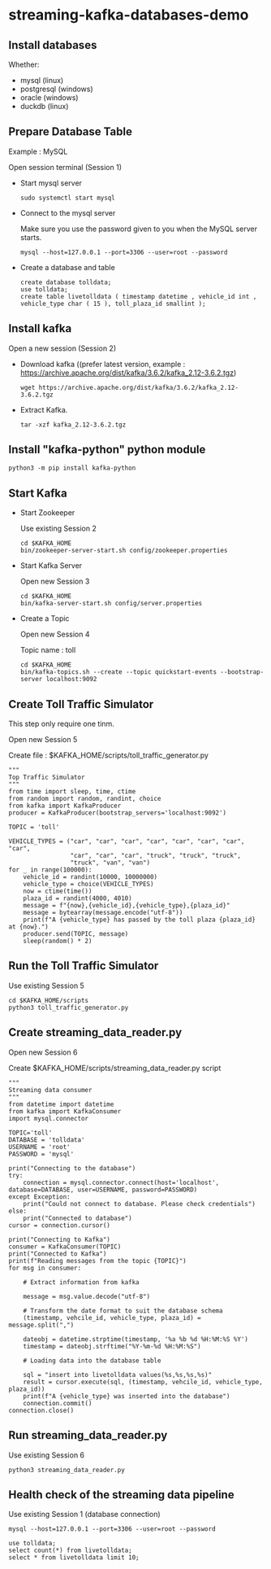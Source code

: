 # streaming-kafka-databases-demo

## Install databases

Whether:
- mysql (linux)
- postgresql (windows)
- oracle (windows)
- duckdb (linux)

## Prepare Database Table 

Example : MySQL

Open session terminal (Session 1)

- Start mysql server

  ```
  sudo systemctl start mysql
  ```

- Connect to the mysql server
  
  Make sure you use the password given to you when the MySQL server starts.
  
  ```
  mysql --host=127.0.0.1 --port=3306 --user=root --password
  ```

- Create a database and table

  ```
  create database tolldata;
  use tolldata;
  create table livetolldata ( timestamp datetime , vehicle_id int , vehicle_type char ( 15 ), toll_plaza_id smallint );
  ```

## Install kafka

Open a new session (Session 2)

- Download kafka ((prefer latest version, example : https://archive.apache.org/dist/kafka/3.6.2/kafka_2.12-3.6.2.tgz)
  ```
  wget https://archive.apache.org/dist/kafka/3.6.2/kafka_2.12-3.6.2.tgz
  ```

- Extract Kafka.
  ```
  tar -xzf kafka_2.12-3.6.2.tgz
  ```

## Install "kafka-python" python module

```
python3 -m pip install kafka-python
```

## Start Kafka

- Start Zookeeper
  
  Use existing Session 2

  ```
  cd $KAFKA_HOME
  bin/zookeeper-server-start.sh config/zookeeper.properties
  ```

-  Start Kafka Server

    Open new Session 3

    ```
    cd $KAFKA_HOME
    bin/kafka-server-start.sh config/server.properties
    ```

- Create a Topic

  Open new Session 4

  Topic name : toll

  ```
  cd $KAFKA_HOME
  bin/kafka-topics.sh --create --topic quickstart-events --bootstrap-server localhost:9092
  ```

## Create Toll Traffic Simulator

This step only require one tinm.

Open new Session 5

Create file : $KAFKA_HOME/scripts/toll_traffic_generator.py

```
"""
Top Traffic Simulator
"""
from time import sleep, time, ctime
from random import random, randint, choice
from kafka import KafkaProducer
producer = KafkaProducer(bootstrap_servers='localhost:9092')

TOPIC = 'toll'

VEHICLE_TYPES = ("car", "car", "car", "car", "car", "car", "car", "car",
                 "car", "car", "car", "truck", "truck", "truck",
                 "truck", "van", "van")
for _ in range(100000):
    vehicle_id = randint(10000, 10000000)
    vehicle_type = choice(VEHICLE_TYPES)
    now = ctime(time())
    plaza_id = randint(4000, 4010)
    message = f"{now},{vehicle_id},{vehicle_type},{plaza_id}"
    message = bytearray(message.encode("utf-8"))
    print(f"A {vehicle_type} has passed by the toll plaza {plaza_id} at {now}.")
    producer.send(TOPIC, message)
    sleep(random() * 2)
```

## Run the Toll Traffic Simulator

Use existing Session 5

```
cd $KAFKA_HOME/scripts
python3 toll_traffic_generator.py
```

## Create streaming_data_reader.py

Open new Session 6

Create $KAFKA_HOME/scripts/streaming_data_reader.py script

  ```
  """
  Streaming data consumer
  """
  from datetime import datetime
  from kafka import KafkaConsumer
  import mysql.connector
  
  TOPIC='toll'
  DATABASE = 'tolldata'
  USERNAME = 'root'
  PASSWORD = 'mysql'
  
  print("Connecting to the database")
  try:
      connection = mysql.connector.connect(host='localhost', database=DATABASE, user=USERNAME, password=PASSWORD)
  except Exception:
      print("Could not connect to database. Please check credentials")
  else:
      print("Connected to database")
  cursor = connection.cursor()
  
  print("Connecting to Kafka")
  consumer = KafkaConsumer(TOPIC)
  print("Connected to Kafka")
  print(f"Reading messages from the topic {TOPIC}")
  for msg in consumer:
  
      # Extract information from kafka
  
      message = msg.value.decode("utf-8")
  
      # Transform the date format to suit the database schema
      (timestamp, vehcile_id, vehicle_type, plaza_id) = message.split(",")
  
      dateobj = datetime.strptime(timestamp, '%a %b %d %H:%M:%S %Y')
      timestamp = dateobj.strftime("%Y-%m-%d %H:%M:%S")
  
      # Loading data into the database table
  
      sql = "insert into livetolldata values(%s,%s,%s,%s)"
      result = cursor.execute(sql, (timestamp, vehcile_id, vehicle_type, plaza_id))
      print(f"A {vehicle_type} was inserted into the database")
      connection.commit()
  connection.close()
  ```

## Run streaming_data_reader.py

Use existing Session 6

```
python3 streaming_data_reader.py
```

## Health check of the streaming data pipeline

Use existing Session 1 (database connection)

```
mysql --host=127.0.0.1 --port=3306 --user=root --password

use tolldata;
select count(*) from livetolldata;
select * from livetolldata limit 10;
```

